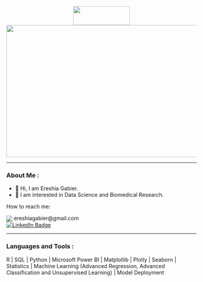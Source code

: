 <div id="header" align="center">
  <img src="https://media.giphy.com/media/Qo2dupDib32rkTY4hX/giphy.gif" width="150" height="50"/>
</div>

<div id="banner" align="center">
  <img src="https://media.giphy.com/media/l378c04F2fjeZ7vH2/giphy.gif" width="900" height="350"/>
</div>

<div id="counter" align="left">
  <img src="https://komarev.com/ghpvc/?username=EreshiaGabier&style=rectangular&color=blue" alt=""/>
</div>

---

### About Me :
- :wave: Hi, I am Ereshia Gabier.
- :seedling: I am interested in Data Science and Biomedical Research.

How to reach me:
 
 <div id="badges" align="left" >
   <img src="https://img.shields.io/badge/Gmail-D14836?style=for-the-badge&logo=gmail&logoColor=white"
         <h4 align="center">
            ereshiagabier@gmail.com
         </h4>
  </div>
  

  <div id="badges" align="left" >
    <a href="https://www.linkedin.com/in/ereshia-gabier">
    <img src="https://img.shields.io/badge/LinkedIn-blue?style=for-the-badge&logo=linkedin&logoColor=white" alt="LinkedIn Badge"/>
     </a>
  </div>
  
  
---

### Languages and Tools :
R | SQL | Python | Microsoft Power BI | Matplotlib | Plotly | Seaborn | Statistics | Machine Learning (Advanced Regression, Advanced Classification and Unsupervised Learning) | Model Deployment 

